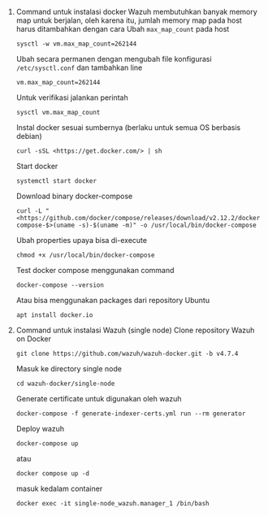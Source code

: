 1. Command untuk instalasi docker
Wazuh membutuhkan banyak memory map untuk berjalan, oleh karena itu, jumlah memory map pada host harus ditambahkan dengan cara
Ubah `max_map_count` pada host
    
    ```
    sysctl -w vm.max_map_count=262144
    ```
    
    Ubah secara permanen dengan mengubah file konfigurasi `/etc/sysctl.conf` dan tambahkan line
    
    ```
    vm.max_map_count=262144
    ```
    
    Untuk verifikasi jalankan perintah
    
    ```
    sysctl vm.max_map_count
    ```
    
    Instal docker sesuai sumbernya (berlaku untuk semua OS berbasis debian)
    
    ```
    curl -sSL <https://get.docker.com/> | sh
    ```
    
    Start docker
    
    ```
    systemctl start docker
    ```
    
    Download binary docker-compose
    
    ```
    curl -L "<https://github.com/docker/compose/releases/download/v2.12.2/docker-compose-$>(uname -s)-$(uname -m)" -o /usr/local/bin/docker-compose
    ```
    
    Ubah properties upaya bisa di-execute
    
    ```
    chmod +x /usr/local/bin/docker-compose
    ```
    
    Test docker compose menggunakan command
    
    ```
    docker-compose --version
    ```
    
    Atau bisa menggunakan packages dari repository Ubuntu
    
    ```
    apt install docker.io
    ```





2. Command untuk instalasi Wazuh (single node)
Clone repository Wazuh on Docker
    
    ```
   git clone https://github.com/wazuh/wazuh-docker.git -b v4.7.4
    ```
    
    Masuk ke directory single node
    
    ```
    cd wazuh-docker/single-node
    ```
    
    Generate certificate untuk digunakan oleh wazuh
    
    ```
    docker-compose -f generate-indexer-certs.yml run --rm generator
    ```
    
    Deploy wazuh
    
    ```
    docker-compose up
    ```
    
    atau
    
    ```
    docker compose up -d
    ```

    masuk kedalam container
    
    ```
    docker exec -it single-node_wazuh.manager_1 /bin/bash
    
    ```
